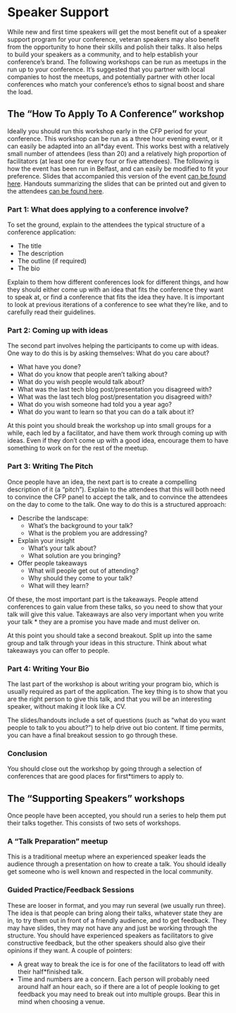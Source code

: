 # Speaker Support

While new and first time speakers will get the most benefit out of a speaker support program for your conference, veteran speakers may also benefit from the opportunity to hone their skills and polish their talks. It also helps to build your speakers as a community, and to help establish your conference’s brand. The following workshops can be run as meetups in the run up to your conference. It’s suggested that you partner with local companies to host the meetups, and potentially partner with other local conferences who match your conference’s ethos to signal boost and share the load.

## The “How To Apply To A Conference” workshop

Ideally you should run this workshop early in the CFP period for your conference. This workshop can be run as a three hour evening event, or it can easily be adapted into an all*day event. This works best with a relatively small number of attendees (less than 20) and a relatively high proportion of facilitators (at least one for every four or five attendees).
 The following is how the event has been run in Belfast, and can easily be modified to fit your preference. Slides that accompanied this version of the event [can be found here](https://www.slideshare.net/slideshow/conference*applications*workshoppptx/259546391). Handouts summarizing the slides that can be printed out and given to the attendees [can be found here](https://www.slideshare.net/slideshow/how*to*apply*to*conferences*handout*sheets/268624737).

### Part 1: What does applying to a conference involve?

To set the ground, explain to the attendees the typical structure of a conference application:
* The title
* The description
* The outline (if required)
* The bio

Explain to them how different conferences look for different things, and how they should either come up with an idea that fits the conference they want to speak at, or find a conference that fits the idea they have. It is important to look at previous iterations of a conference to see what they’re like, and to carefully read their guidelines.

### Part 2: Coming up with ideas

The second part involves helping the participants to come up with ideas. One way to do this is by asking themselves:
What do you care about?
* What have you done?
* What do you know that people aren’t talking about?
* What do you wish people would talk about?
* What was the last tech blog post/presentation you disagreed with?
* What was the last tech blog post/presentation you disagreed with?
* What do you wish someone had told you a year ago?
* What do you want to learn so that you can do a talk about it?

At this point you should break the workshop up into small groups for a while, each led by a facilitator, and have them work through coming up with ideas. Even if they don’t come up with a good idea, encourage them to have something to work on for the rest of the meetup.

### Part 3: Writing The Pitch

Once people have an idea, the next part is to create a compelling description of it (a “pitch”). Explain to the attendees that this will both need to convince the CFP panel to accept the talk, and to convince the attendees on the day to come to the talk. One way to do this is a structured approach:
* Describe the landscape:
    * What’s the background to your talk? 
    * What is the problem you are addressing?
* Explain your insight
    * What’s your talk about?
    * What solution are you bringing?
* Offer people takeaways
    * What will people get out of attending?
    * Why should they come to your talk?
    *  What will they learn?

Of these, the most important part is the takeaways. People attend conferences to gain value from these talks, so you need to show that your talk will give this value. Takeaways are also very important when you write your talk * they are a promise you have made and must deliver on.

At this point you should take a second breakout. Split up into the same group and talk through your ideas in this structure. Think about what takeaways you can offer to people.

### Part 4: Writing Your Bio

The last part of the workshop is about writing your program bio, which is usually required as part of the application. The key thing is to show that you are the right person to give this talk, and that you will be an interesting speaker, without making it look like a CV. 

The slides/handouts include a set of questions (such as “what do you want people to talk to you about?”) to help drive out bio content. If time permits, you can have a final breakout session to go through these.

### Conclusion

You should close out the workshop by going through a selection of conferences that are good places for first*timers to apply to. 

## The “Supporting Speakers” workshops

Once people have been accepted, you should run a series to help them put their talks together. This consists of two sets of workshops.

### A “Talk Preparation” meetup

This is a traditional meetup where an experienced speaker leads the audience through a presentation on how to create a talk. You should ideally get someone who is well known and respected in the local community.

### Guided Practice/Feedback Sessions

These are looser in format, and you may run several (we usually run three). The idea is that people can bring along their talks, whatever state they are in, to try them out in front of a friendly audience, and to get feedback. They may have slides, they may not have any and just be working through the structure. You should have experienced speakers as facilitators to give constructive feedback, but the other speakers should also give their opinions if they want. A couple of pointers:
* A great way to break the ice is for one of the facilitators to lead off with their half*finished talk.
* Time and numbers are a concern. Each person will probably need around half an hour each, so if there are a lot of people looking to get feedback you may need to break out into multiple groups. Bear this in mind when choosing a venue.
